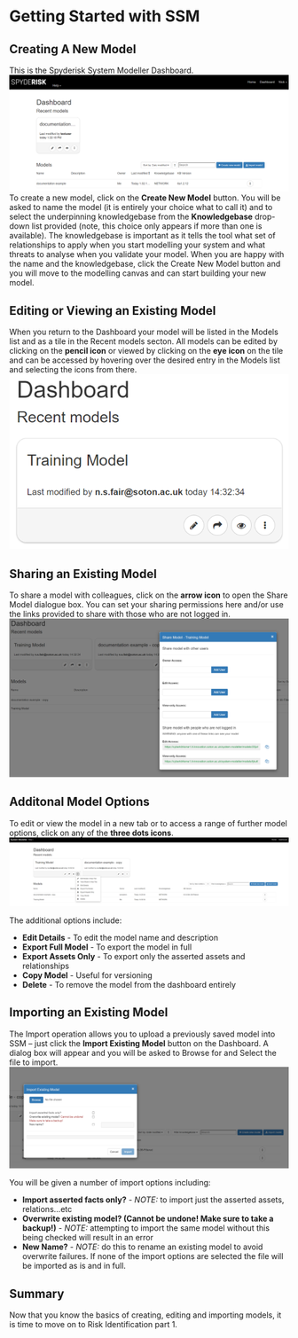 # Getting Started with SSM

## Creating A New Model

This is the Spyderisk System Modeller Dashboard.
![SSM Dashboard](../images/image%20(4).png)
To create a new model, click on the **Create New Model** button. You will be asked to name the model (it is entirely your choice what to call it) and to select the underpinning knowledgebase from the **Knowledgebase** drop-down list provided (note, this choice only appears if more than one is available). The knowledgebase is important as it tells the tool what set of relationships to apply when you start modelling your system and what threats to analyse when you validate your model. When you are happy with the name and the knowledgebase, click the Create New Model button and you will move to the modelling canvas and can start building your new model.

## Editing or Viewing an Existing Model

When you return to the Dashboard your model will be listed in the Models list and as a tile in the Recent models secton. All models can be edited by clicking on the **pencil icon** or viewed by clicking on the **eye icon** on the tile and can be accessed by hovering over the desired entry in the Models list and selecting the icons from there.
![Edit and View Icons](../images/image__5a_.PNG)

## Sharing an Existing Model

To share a model with colleagues, click on the **arrow icon** to open the Share Model dialogue box. You can set your sharing permissions here and/or use the links provided to share with those who are not logged in.
![Sharing Model Dialogue Box](../images/image__5b_.PNG)

## Additonal Model Options

To edit or view the model in a new tab or to access a range of further model options, click on any of the **three dots icons**.
![Additional Model Options](../images/image%20(5).png)

The additional options include:

* **Edit Details** - To edit the model name and description
* **Export Full Model** - To export the model in full
* **Export Assets Only** - To export only the asserted assets and relationships
* **Copy Model** - Useful for versioning
* **Delete** - To remove the model from the dashboard entirely

## Importing an Existing Model

The Import operation allows you to upload a previously saved model into SSM – just click the **Import Existing Model** button on the Dashboard. A dialog box will appear and you will be asked to Browse for and Select the file to import.
![Import Existing Model Dialogue Box](../images/image%20(6).png)

You will be given a number of import options including:

* **Import asserted facts only?** - *NOTE:* to import just the asserted assets, relations...etc
* **Overwrite existing model? (Cannot be undone! Make sure to take a backup!)** - *NOTE:* attempting to import the same model without this being checked will result in an error
* **New Name?** - *NOTE:* do this to rename an existing model to avoid overwrite failures.
If none of the import options are selected the file will be imported as is and in full.

## Summary

Now that you know the basics of creating, editing and importing models, it is time to move on to Risk Identification part 1.